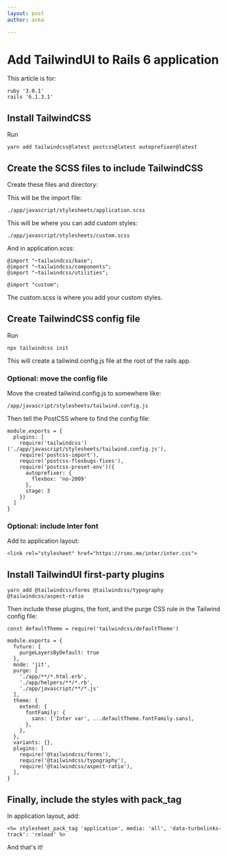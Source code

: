 ```yaml
---
layout: post
author: aska

---
```

# Add TailwindUI to Rails 6 application

This article is for:

    ruby '3.0.1'
    rails '6.1.3.1'

## Install TailwindCSS

Run

`yarn add tailwindcss@latest postcss@latest autoprefixer@latest`

## Create the SCSS files to include TailwindCSS

Create these files and directory:

This will be the import file:

`./app/javascript/stylesheets/application.scss`

This will be where you can add custom styles:

`./app/javascript/stylesheets/custom.scss`

And in application.scss:

    @import "~tailwindcss/base";
    @import "~tailwindcss/components";
    @import "~tailwindcss/utilities";
    
    @import "custom";

The custom.scss is where you add your custom styles.

## Create TailwindCSS config file

Run

`npx tailwindcss init`

This will create a tailwind.config.js file at the root of the rails app.

### Optional: move the config file

Move the created tailwind.config.js to somewhere like:

`/app/javascript/stylesheets/tailwind.config.js`

Then tell the PostCSS where to find the config file:

    module.exports = {
      plugins: [
        require('tailwindcss')('./app/javascript/stylesheets/tailwind.config.js'),
        require('postcss-import'),
        require('postcss-flexbugs-fixes'),
        require('postcss-preset-env')({
          autoprefixer: {
            flexbox: 'no-2009'
          },
          stage: 3
        })
      ]
    }

### Optional: include Inter font

Add to application layout:

    <link rel="stylesheet" href="https://rsms.me/inter/inter.css">

## Install TailwindUI first-party plugins

`yarn add @tailwindcss/forms @tailwindcss/typography @tailwindcss/aspect-ratio`

Then include these plugins, the font, and the purge CSS rule in the Tailwind config file:

    const defaultTheme = require('tailwindcss/defaultTheme')
    
    module.exports = {
      future: {
        purgeLayersByDefault: true
      },
      mode: 'jit',
      purge: [
        './app/**/*.html.erb',
        './app/helpers/**/*.rb',
        './app/javascript/**/*.js'
      ],
      theme: {
        extend: {
          fontFamily: {
            sans: ['Inter var', ...defaultTheme.fontFamily.sans],
          },
        },
      },
      variants: {},
      plugins: [
        require('@tailwindcss/forms'),
        require('@tailwindcss/typography'),
        require('@tailwindcss/aspect-ratio'),
      ],
    }

## Finally, include the styles with pack_tag

In application layout, add:

    <%= stylesheet_pack_tag 'application', media: 'all', 'data-turbolinks-track': 'reload' %>

And that's it!